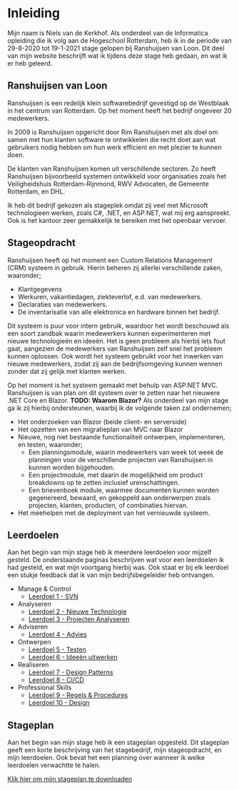 ﻿# Inleiding
Mijn naam is Niels van de Kerkhof. Als onderdeel van de Informatica opleiding die ik volg aan de Hogeschool Rotterdam, heb ik in de periode van 29-8-2020 tot 19-1-2021 stage gelopen bij Ranshuijsen van Loon. Dit deel van mijn website beschrijft wat ik tijdens deze stage heb gedaan, en wat ik er heb geleerd.

## Ranshuijsen van Loon
Ranshuijsen is een redelijk klein softwarebedrijf gevestigd op de Westblaak in het centrum van Rotterdam. Op het moment heeft het bedrijf ongeveer 20 medewerkers.

In 2009 is Ranshuijsen opgericht door Rim Ranshuijsen met als doel om samen met hun klanten software te ontwikkelen die recht doet aan wat gebruikers nodig hebben om hun werk efficient en met plezier te kunnen doen. 

De klanten van Ranshuijsen komen uit verschillende sectoren. Zo heeft Ranshuijsen bijvoorbeeld systemen ontwikkeld voor organisaties zoals het Veiligheidshuis Rotterdam-Rijnmond, RWV Advocaten, de Gemeente Rotterdam, en DHL.

Ik heb dit bedrijf gekozen als stageplek omdat zij veel met Microsoft technologieen werken, zoals C#, .NET, en ASP.NET, wat mij erg aanspreekt. Ook is het kantoor zeer gemakkelijk te bereiken met het openbaar vervoer.

## Stageopdracht
Ranshuijsen heeft op het moment een Custom Relations Management (CRM) systeem in gebruik. Hierin beheren zij allerlei verschillende zaken, waaronder;

* Klantgegevens
* Werkuren, vakantiedagen, ziekteverlof, e.d. van medewerkers.
* Declaraties van medewerkers.
* De inventarisatie van alle elektronica en hardware binnen het bedrijf.

Dit systeem is puur voor intern gebruik, waardoor het wordt beschouwd als een soort zandbak waarin medewerkers kunnen experimenteren met nieuwe technologieën en ideeën. Het is geen probleem als hierbij iets fout gaat, aangezien de medewerkers van Ranshuijsen zelf snel het probleem kunnen oplossen. Ook wordt het systeem gebruikt voor het inwerken van nieuwe medewerkers, zodat zij aan de bedrijfsomgeving kunnen wennen zonder dat zij gelijk met klanten werken.

Op het moment is het systeem gemaakt met behulp van ASP.NET MVC. Ranshuijsen is van plan om dit systeem over te zetten naar het nieuwere .NET Core en Blazor. **TODO: Waarom Blazor?** Als onderdeel van mijn stage ga ik zij hierbij ondersteunen, waarbij ik de volgende taken zal ondernemen;

* Het onderzoeken van Blazor (beide client- en serverside)
* Het opzetten van een migratieplan van MVC naar Blazor
* Nieuwe, nog niet bestaande functionaliteit ontwerpen, implementeren, en testen, waaronder;
    * Een planningsmodule, waarin medewerkers van week tot week de planningen voor de verschillende projecten van Ranshuijsen in kunnen worden bijgehouden.
    * Een projectmodule, met daarin de mogelijkheid om product breakdowns op te zetten inclusief urenschattingen.
    * Een brievenboek module, waarmee documenten kunnen worden gegenereerd, bewaard, en gekoppeld aan onderwerpen zoals projecten, klanten, producten, of combinaties hiervan.
* Het meehelpen met de deployment van het vernieuwde systeem.


## Leerdoelen
Aan het begin van mijn stage heb ik meerdere leerdoelen voor mijzelf gesteld. De onderstaande paginas beschrijven wat voor een leerdoelen ik had gesteld, en wat mijn voortgang hierbij was. Ook staat er bij elk leerdoel een stukje feedback dat ik van mijn bedrijfsbegeleider heb ontvangen.

* Manage & Control
  * [Leerdoel 1 - SVN](Content/Stage3/Leerdoelen/1)
* Analyseren
  * [Leerdoel 2 - Nieuwe Technologie](Content/Stage3/Leerdoelen/2)
  * [Leerdoel 3 - Projecten Analyseren](Content/Stage3/Leerdoelen/3)
* Adviseren
  * [Leerdoel 4 - Advies](Content/Stage3/Leerdoelen/4)
* Ontwerpen
  * [Leerdoel 5 - Testen](Content/Stage3/Leerdoelen/5)
  * [Leerdoel 6 - Ideeën uitwerken](Content/Stage3/Leerdoelen/6)
* Realiseren
  * [Leerdoel 7 - Design Patterns](Content/Stage3/Leerdoelen/7)
  * [Leerdoel 8 - CI/CD](Content/Stage3/Leerdoelen/8)
* Professional Skills
  * [Leerdoel 9 - Regels & Procedures](Content/Stage3/Leerdoelen/9)
  * [Leerdoel 10 - Design](Content/Stage3/Leerdoelen/10)

## Stageplan
Aan het begin van mijn stage heb ik een stageplan opgesteld. Dit stageplan geeft een korte beschrijving van het stagebedrijf, mijn stageopdracht, en mijn leerdoelen. Ook bevat het een planning over wanneer ik welke leerdoelen verwachtte te halen.

[Klik hier om mijn stageplan te downloaden](Assets/Stageplan.docx)